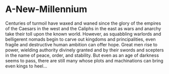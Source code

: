 # A-New-Millennium
Centuries of turmoil have waxed and waned since the glory of the empires of the Caesars in the west and the Caliphs in the east as wars and anarchy take their toll upon the known world. However, as squabbling warlords and belligerent nomads begin to carve out kingdoms and principalities, even fragile and destructive human ambition can offer hope. Great men rise to power, wielding authority divinely granted and by their swords and scepters in the name of peace, order, and stability. But even as an age of darkness seems to pass, there are still many whose plots and machinations can bring even kings to heel...
